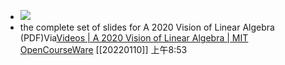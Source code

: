 - ![](https://firebasestorage.googleapis.com/v0/b/firescript-577a2.appspot.com/o/imgs%2Fapp%2Fxinyiheng%2FukocBWUq3A.png?alt=media&token=f126c6b6-5de6-44fc-b572-298803976fda)
- the complete set of slides for A 2020 Vision of Linear Algebra (PDF)Via[Videos | A 2020 Vision of Linear Algebra | MIT OpenCourseWare](https://ocw.mit.edu/resources/res-18-010-a-2020-vision-of-linear-algebra-spring-2020/videos/) [[20220110]] 上午8:53
